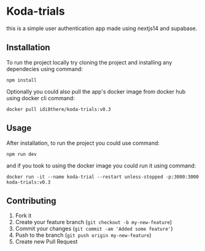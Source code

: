 # Koda-trials

this is a simple user authentication app made using nextjs14 and supabase.

## Installation

To run the project locally try cloning the project and installing any dependecies using command:

    npm install

Optionally you could also pull the app's docker image from docker hub using docker cli command:

    docker pull idi8there/koda-trials:v0.3

## Usage

After installation, to run the project you could use command:

    npm run dev

and if you took to using the docker image you could run it using command:

    docker run -it --name koda-trial --restart unless-stopped -p:3000:3000 koda-trials:v0.3

## Contributing

1. Fork it
2. Create your feature branch (`git checkout -b my-new-feature`)
3. Commit your changes (`git commit -am 'Added some feature'`)
4. Push to the branch (`git push origin my-new-feature`)
5. Create new Pull Request
